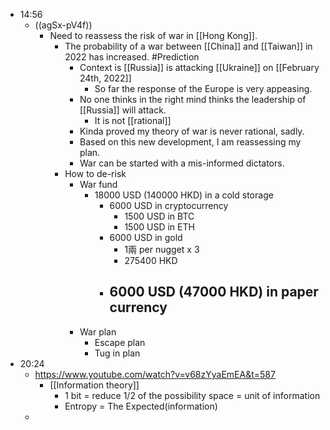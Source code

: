 - 14:56
    - ((agSx-pV4f))
        - Need to reassess the risk of war in [[Hong Kong]].
            - The probability of a war between [[China]] and [[Taiwan]] in 2022 has increased. #Prediction
                - Context is [[Russia]] is attacking [[Ukraine]] on [[February 24th, 2022]]
                    - So far the response of the Europe is very appeasing.
                - No one thinks in the right mind thinks the leadership of [[Russia]] will attack.
                    - It is not [[rational]]
                - Kinda proved my theory of war is never rational, sadly.
                - Based on this new development, I am reassessing my plan.
                - War can be started with a mis-informed dictators.
            - How to de-risk
                - War fund
                    - 18000 USD (140000 HKD) in a cold storage
                        - 6000 USD in cryptocurrency
                            - 1500 USD in BTC
                            - 1500 USD in ETH
                        - 6000 USD in gold
                            - 1兩 per nugget x 3
                            - 275400 HKD
                        - 6000 USD (47000 HKD) in paper currency
                            - 
                - War plan
                    - Escape plan
                    - Tug in plan
- 20:24
    - https://www.youtube.com/watch?v=v68zYyaEmEA&t=587
        - [[Information theory]]
            - 1 bit = reduce 1/2 of the possibility space = unit of information
            - Entropy = The Expected(information)
    - 

